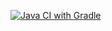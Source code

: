 [![Java CI with Gradle](https://github.com/halestormik/AQA.BDD/actions/workflows/gradle.yml/badge.svg)](https://github.com/halestormik/AQA.BDD/actions/workflows/gradle.yml)
